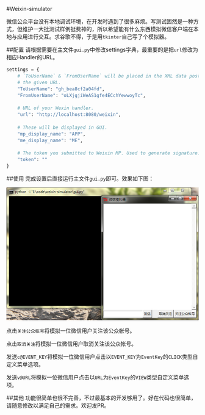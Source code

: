 #Weixin-simulator

微信公众平台没有本地调试环境，在开发时遇到了很多麻烦。写测试固然是一种方式，但维护一大批测试样例挺费神的，所以希望能有什么东西模拟微信客户端在本地与应用进行交互。求谷歌不得，于是用`tkinter`自己写了个模拟器。


##配置
请根据需要在主文件`gui.py`中修改settings字典，最重要的是把`url`修改为相应Handler的URL。
```python
settings = {
    # `ToUserName` & `FromUserName` will be placed in the XML data posted to
    # the given URL.
    "ToUserName": "gh_bea8cf2a04fd",
    "FromUserName": "oLXjgjiWeAS1gfe4ECchYewwoyTc",

    # URL of your Wexin handler.
    "url": "http://localhost:8080/weixin",

    # These will be displayed in GUI.
    "mp_display_name": "APP",
    "me_display_name": "ME",

    # The token you submitted to Weixin MP. Used to generate signature.
    "token": ""
}
```

##使用
完成设置后直接运行主文件`gui.py`即可。效果如下图：

![Simulator GUI Screenshot](screenshot.png)

点击`关注公众帐号`将模拟一位微信用户关注该公众帐号。

点击`取消关注`将模拟一位微信用户取消关注该公众帐号。

发送`c@EVENT_KEY`将模拟一位微信用户点击以`EVENT_KEY`为`EventKey`的`CLICK`类型自定义菜单选项。

发送`v@URL`将模拟一位微信用户点击以`URL`为`EventKey`的`VIEW`类型自定义菜单选项。

##其他
功能很简单也很不完善，不过最基本的开发够用了。好在代码也很简单，请随意修改以满足自己的需求。欢迎发PR。
